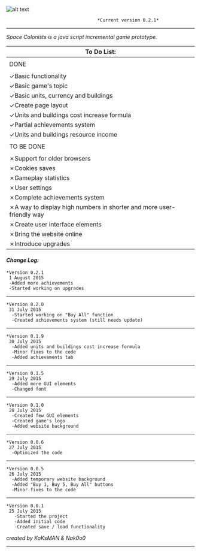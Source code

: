 ![alt text](http://i.imgur.com/4uIdcnB.png)

                                      *Current version 0.2.1*
___

<em> Space Colonists is a java script incremental game prototype. </em>

|   To Do List:     |
| ------------- |
| |
|   DONE        |
| |
| ✓Basic functionality|
| ✓Basic game's topic|
| ✓Basic units, currency and buildings|
| ✓Create page layout|
| ✓Units and buildings cost increase formula|
| ✓Partial achievements system|
| ✓Units and buildings resource income|
| |
| TO BE DONE |
| |
|✗Support for older browsers|
|✗Cookies saves|
|✗Gameplay statistics|
|✗User settings|
|✗Complete achievements system|
|✗A way to display high numbers in shorter and more user-friendly way|
|✗Create user interface elements|
|✗Bring the website online|
|✗Introduce upgrades|


#### **_Change Log:_** ####
    *Version 0.2.1
     1 August 2015
     -Added more achievements
     -Started working on upgrades
___
    *Version 0.2.0
     31 July 2015
      -Started working on "Buy All" function
      -Created achievements system (still needs update)
___
    *Version 0.1.9
     30 July 2015
      -Added units and buildings cost increase formula
      -Minor fixes to the code
      -Added achievements tab
___
    *Version 0.1.5
     29 July 2015
      -Added more GUI elements
      -Changed font
___
    *Version 0.1.0
     28 July 2015
      -Created few GUI elements
      -Created game's logo
      -Added website background
___
    *Version 0.0.6
     27 July 2015
      -Optimized the code
___
    *Version 0.0.5
     26 July 2015
      -Added temporary website background
      -Added "Buy 1, Buy 5, Buy All" buttons
      -Minor fixes to the code
___

    *Version 0.0.1
     25 July 2015
       -Started the project
       -Added initial code
       -Created save / load functionality

*created by KoKsMAN & Nak0o0*
___
